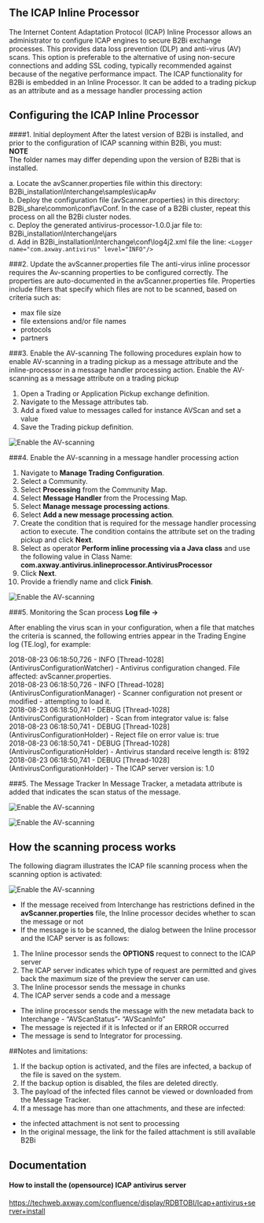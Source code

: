 ## The ICAP Inline Processor
The Internet Content Adaptation Protocol (ICAP) Inline Processor allows an administrator to configure ICAP engines to secure B2Bi exchange processes. This provides data loss prevention (DLP) and anti-virus (AV) scans. This option is preferable to the alternative of using non-secure connections and adding SSL coding, typically recommended against because of the negative performance impact.
The ICAP functionality for B2Bi is embedded in an Inline Processor. It can be added to a trading pickup as an attribute and as a message handler processing action

## Configuring the ICAP Inline Processor
####1. Initial deployment
After the latest version of B2Bi is installed, and prior to the configuration of ICAP scanning within B2Bi, you must:\
**NOTE**\
The folder names may differ depending upon the version of B2Bi that is installed.

a. Locate the avScanner.properties file within this directory: B2Bi_installation\Interchange\samples\icapAv\
b. Deploy the configuration file (avScanner.properties) in this directory: B2Bi_share\common\conf\avConf. In the case of a B2Bi cluster, repeat this process on all the B2Bi cluster nodes.\
c. Deploy the generated antivirus-processor-1.0.0.jar file to: B2Bi_installation\Interchange\jars\
d. Add in B2Bi_installation\Interchange\conf\log4j2.xml file the line: 
`<Logger name="com.axway.antivirus" level="INFO"/>`



###2. Update the avScanner.properties file
The anti-virus inline processor requires the Av-scanning properties to be configured correctly. The properties are auto-documented in the avScanner.properties file.
Properties include filters that specify which files are not to be scanned, based on criteria such as:

* max file size
* file extensions and/or file names
* protocols
* partners

###3. Enable the AV-scanning
The following procedures explain how to enable AV-scanning in a trading pickup as a message attribute and the inline-processor in a message handler processing action.
Enable the AV-scanning as a message attribute on a trading pickup

1. Open a Trading or Application Pickup exchange definition.
2. Navigate to the Message attributes tab.
3. Add a fixed value to messages called for instance AVScan and set a value
4. Save the Trading pickup definition.

![Enable the AV-scanning](distributions/screenshots/Enable_the_AV_scanning.jpg)

###4. Enable the AV-scanning in a message handler processing action
1. Navigate to **Manage Trading Configuration**.
2. Select a Community.
3. Select **Processing** from the Community Map.
4. Select **Message Handler** from the Processing Map.
5. Select **Manage message processing actions**.
6. Select **Add a new message processing action**.
7. Create the condition that is required for the message handler processing action to execute. 
The condition contains the attribute set on the trading pickup and click **Next**.
8. Select as operator **Perform inline processing via a Java class** and use the following value in Class Name: **com.axway.antivirus.inlineprocessor.AntivirusProcessor**
9. Click **Next**.
10. Provide a friendly name and click **Finish**.

![Enable the AV-scanning](distributions/screenshots/Enable_the_AV-scanning_in_a_message_handler.jpg)

###5. Monitoring the Scan process
**Log file ->**

After enabling the virus scan in your configuration, when a file that matches the criteria is scanned, the following entries appear in the Trading Engine log (TE.log), for example:

2018-08-23 06:18:50,726 - INFO [Thread-1028] (AntivirusConfigurationWatcher) - Antivirus configuration changed. File affected: avScanner.properties.\
2018-08-23 06:18:50,726 - INFO [Thread-1028] (AntivirusConfigurationManager) - Scanner configuration not present or modified - attempting to load it.\
2018-08-23 06:18:50,741 - DEBUG [Thread-1028] (AntivirusConfigurationHolder) - Scan from integrator value is: false\
2018-08-23 06:18:50,741 - DEBUG [Thread-1028] (AntivirusConfigurationHolder) - Reject file on error value is: true\
2018-08-23 06:18:50,741 - DEBUG [Thread-1028] (AntivirusConfigurationHolder) - Antivirus standard receive length is: 8192\
2018-08-23 06:18:50,741 - DEBUG [Thread-1028] (AntivirusConfigurationHolder) - The ICAP server version is: 1.0

###5. The Message Tracker
In Message Tracker, a metadata attribute is added that indicates the scan status of the message.

![Enable the AV-scanning](distributions/screenshots/The_Message_Tracker.jpg)

![Enable the AV-scanning](distributions/screenshots/The_Message_Details.jpg)

## How the scanning process works
The following diagram illustrates the ICAP file scanning process when the scanning option is activated:

![Enable the AV-scanning](distributions/screenshots/The_Scanning_Process.jpg)

* If the message received from Interchange has restrictions defined in the **avScanner.properties** file, the Inline processor decides whether to scan the message or not
* If the message is to be scanned, the dialog between the Inline processor and the ICAP server is as follows:
1. The Inline processor sends the **OPTIONS** request to connect to the ICAP server
2. The ICAP server indicates which type of request are permitted and gives back the maximum size of the preview the server can use.
3. The Inline processor sends the message in chunks
4. The ICAP server sends a code and a message

* The inline processor sends the message with the new metadata back to Interchange - “AVScanStatus”- “AVScanInfo”
* The message is rejected if it is Infected or if an ERROR occurred
* The message is send to Integrator for processing.

##Notes and limitations:
1. If the backup option is activated, and the files are infected, a backup of the file is saved on the system.
2. If the backup option is disabled, the files are deleted directly.
3. The payload of the infected files cannot be viewed or downloaded from the Message Tracker.
4. If a message has more than one attachments, and these are infected: 
* the infected attachment is not sent to processing
* In the original message, the link for the failed attachment is still available
B2Bi

## Documentation
#### How to install the (opensource) ICAP antivirus server 
https://techweb.axway.com/confluence/display/RDBTOBI/Icap+antivirus+server+install
